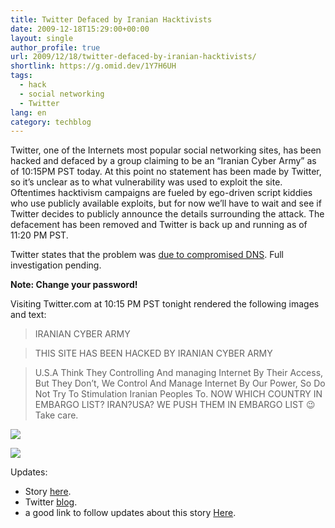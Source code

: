 ```yaml
---
title: Twitter Defaced by Iranian Hacktivists
date: 2009-12-18T15:29:00+00:00
layout: single
author_profile: true
url: 2009/12/18/twitter-defaced-by-iranian-hacktivists/
shortlink: https://g.omid.dev/1Y7H6UH
tags:
  - hack
  - social networking
  - Twitter
lang: en
category: techblog
---
```

Twitter, one of the Internets most popular social networking sites, has been hacked and defaced by a group claiming to be an “Iranian Cyber Army” as of 10:15PM PST today. At this point no statement has been made by Twitter, so it’s unclear as to what vulnerability was used to exploit the site. Oftentimes hacktivism campaigns are fueled by ego-driven script kiddies who use publicly available exploits, but for now we’ll have to wait and see if Twitter decides to publicly announce the details surrounding the attack. The defacement has been removed and Twitter is back up and running as of 11:20 PM PST.

Twitter states that the problem was [due to compromised DNS](http://status.twitter.com/post/288586541/working-on-site-outage). Full investigation pending.

**Note: Change your password!**

Visiting Twitter.com at 10:15 PM PST tonight rendered the following images and text:

> IRANIAN CYBER ARMY

> THIS SITE HAS BEEN HACKED BY IRANIAN CYBER ARMY

> U.S.A Think They Controlling And managing Internet By Their Access, But They Don’t, We Control And Manage Internet By Our Power, So Do Not Try To Stimulation Iranian Peoples To. NOW WHICH COUNTRY IN EMBARGO LIST? IRAN?USA? WE PUSH THEM IN EMBARGO LIST 😉 Take care.

[![](http://4.bp.blogspot.com/_vaUVXcmC3OI/SyuYLKD-V0I/AAAAAAAAAZU/VZcDG87eZXg/s400/4194607094_99eae40088_o.png)](http://4.bp.blogspot.com/_vaUVXcmC3OI/SyuYLKD-V0I/AAAAAAAAAZU/VZcDG87eZXg/s1600-h/4194607094_99eae40088_o.png)

[![](http://4.bp.blogspot.com/_vaUVXcmC3OI/SyuYOjTATGI/AAAAAAAAAZc/7lZQjGOhXts/s400/4193845275_bea7afdd32_b.jpg)](http://4.bp.blogspot.com/_vaUVXcmC3OI/SyuYOjTATGI/AAAAAAAAAZc/7lZQjGOhXts/s1600-h/4193845275_bea7afdd32_b.jpg)

  
Updates:

*   Story [here](http://bits.blogs.nytimes.com/2009/12/18/twitter-disrupted-by-web-attack/?scp=7&sq=computer&st=cse). 
*   Twitter [blog](http://blog.twitter.com/2009/12/dns-disruption.html).
*   a good link to follow updates about this story [Here](http://www.techcrunch.com/2009/12/17/twitter-reportedly-hacked-by-iranian-cyber-army/).